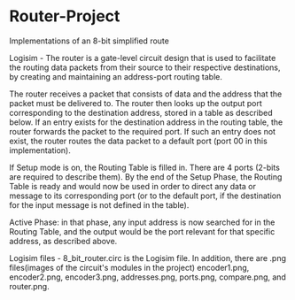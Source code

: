 # Router-Project
Implementations of an 8-bit simplified route

Logisim - The router is a gate-level circuit design that is used to facilitate the routing data packets from their source to their respective destinations, by creating and maintaining an address-port routing table.

The router receives a packet that consists of data and the address that the packet must be delivered to. The router then looks up the output port corresponding to the destination address, stored in a table as described below. If an entry exists for the destination address in the routing table, the router forwards the packet to the required port. If such an entry does not exist, the router routes the data packet to a default port (port 00 in this implementation).

If Setup mode is on, the Routing Table is filled in. There are 4 ports (2-bits are required to describe them). By the end of the Setup Phase, the Routing Table is ready and would now be used in order to direct any data or message to its corresponding port (or to the default port, if the destination for the input message is not defined in the table).

Active Phase: in that phase, any input address is now searched for in the Routing Table, and the output would be the port relevant for that specific address, as described above.

Logisim files - 8_bit_router.circ is the Logisim file. In addition, there are .png files(images of the circuit's modules in the project) encoder1.png, encoder2.png, encoder3.png, addresses.png, ports.png, compare.png, and router.png.
